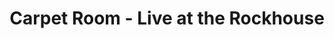---
layout: placeholder
title:  Carpet Room - Live at the Rockhouse
role: "Lead Organiser & Director" 
embed: "https://www.youtube.com/channel/UCrTEavGrig7Ui9cwJJqT1cg/videos"
thumbnail: carpet.jpg
---